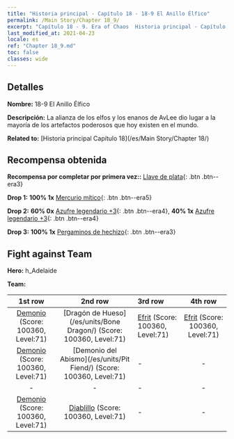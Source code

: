 ```yaml
---
title: "Historia principal - Capítulo 18 - 18-9 El Anillo Élfico"
permalink: /Main Story/Chapter 18_9/
excerpt: "Capítulo 18 - 9. Era of Chaos  Historia principal - Capítulo 18_9. 18-9 El Anillo Élfico"
last_modified_at: 2021-04-23
locale: es
ref: "Chapter 18_9.md"
toc: false
classes: wide
---
```


## Detalles

 **Nombre:** 18-9 El Anillo Élfico

 **Descripción:** La alianza de los elfos y los enanos de AvLee dio lugar a la mayoría de los artefactos poderosos que hoy existen en el mundo.

 **Related to:** [Historia principal Capítulo 18](/es/Main Story/Chapter 18/)

## Recompensa obtenida

 **Recompensa por completar por primera vez::** [Llave de plata](/ItemsES/con_693/){: .btn .btn--era3}

 **Drop 1:** **100% 1x** [Mercurio mítico](/ItemsES/mat_63/){: .btn .btn--era5}

 **Drop 2:** **60% 0x** [Azufre legendario +3](/ItemsES/mat_57/){: .btn .btn--era4}, **40% 1x** [Azufre legendario +3](/ItemsES/mat_57/){: .btn .btn--era4}

 **Drop 3:** **100% 1x** [Pergaminos de hechizo](/ItemsES/con_694/){: .btn .btn--era3}


## Fight against Team
 **Hero:** h_Adelaide

 **Team:**


  | 1st row | 2nd row | 3rd row | 4th row |
  |:----:|:----:|:----|:----:|
  | [Demonio](/es/units/Demon/) (Score: 100360, Level:71)  | [Dragón de Hueso](/es/units/Bone Dragon/) (Score: 100360, Level:71)  | [Efrit](/es/units/Efreeti/) (Score: 100360, Level:71)  | [Efrit](/es/units/Efreeti/) (Score: 100360, Level:71)  |
  | [Demonio](/es/units/Demon/) (Score: 100360, Level:71)  | [Demonio del Abismo](/es/units/Pit Fiend/) (Score: 100360, Level:71)  | - | - |
  | - | - | - | - |
  | [Demonio](/es/units/Demon/) (Score: 100360, Level:71)  | [Diablillo](/es/units/Imp/) (Score: 100360, Level:71)  | - | - |


